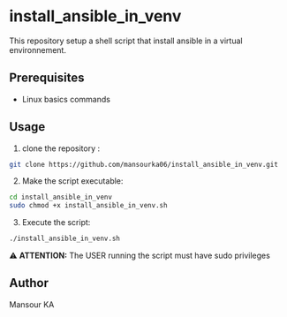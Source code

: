 # install_ansible_in_venv
This repository setup a shell script that install ansible in a virtual environnement.


## Prerequisites

- Linux basics commands


## Usage

1. clone the repository :
```bash
git clone https://github.com/mansourka06/install_ansible_in_venv.git
```

 2. Make the script executable:
```bash
cd install_ansible_in_venv
sudo chmod +x install_ansible_in_venv.sh
```
3. Execute the script:
```bash
./install_ansible_in_venv.sh
```

⚠️ **ATTENTION:**
The USER running the script must have sudo privileges
    
    
## Author
Mansour KA

